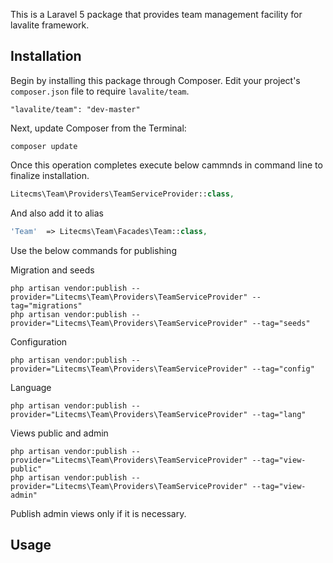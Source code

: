 This is a Laravel 5 package that provides team management facility for lavalite framework.

## Installation

Begin by installing this package through Composer. Edit your project's `composer.json` file to require `lavalite/team`.

    "lavalite/team": "dev-master"

Next, update Composer from the Terminal:

    composer update

Once this operation completes execute below cammnds in command line to finalize installation.

```php
Litecms\Team\Providers\TeamServiceProvider::class,

```

And also add it to alias

```php
'Team'  => Litecms\Team\Facades\Team::class,
```

Use the below commands for publishing

Migration and seeds

    php artisan vendor:publish --provider="Litecms\Team\Providers\TeamServiceProvider" --tag="migrations"
    php artisan vendor:publish --provider="Litecms\Team\Providers\TeamServiceProvider" --tag="seeds"

Configuration

    php artisan vendor:publish --provider="Litecms\Team\Providers\TeamServiceProvider" --tag="config"

Language

    php artisan vendor:publish --provider="Litecms\Team\Providers\TeamServiceProvider" --tag="lang"

Views public and admin

    php artisan vendor:publish --provider="Litecms\Team\Providers\TeamServiceProvider" --tag="view-public"
    php artisan vendor:publish --provider="Litecms\Team\Providers\TeamServiceProvider" --tag="view-admin"

Publish admin views only if it is necessary.

## Usage


